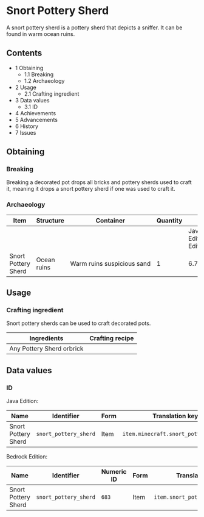 # Snort Pottery Sherd
A snort pottery sherd is a pottery sherd that depicts a sniffer. It can be found in warm ocean ruins.

## Contents
- 1 Obtaining
	- 1.1 Breaking
	- 1.2 Archaeology
- 2 Usage
	- 2.1 Crafting ingredient
- 3 Data values
	- 3.1 ID
- 4 Achievements
- 5 Advancements
- 6 History
- 7 Issues

## Obtaining
### Breaking
Breaking a decorated pot drops all bricks and pottery sherds used to craft it, meaning it drops a snort pottery sherd if one was used to craft it.

### Archaeology
| Item                | Structure   | Container                  | Quantity | Chance                         |
|---------------------|-------------|----------------------------|----------|--------------------------------|
|                     |             |                            |          | Java EditionandBedrock Edition |
| Snort Pottery Sherd | Ocean ruins | Warm ruins suspicious sand | 1        | 6.7%                           |

## Usage
### Crafting ingredient
Snort pottery sherds can be used to craft decorated pots.

| Ingredients               | Crafting recipe |
|---------------------------|-----------------|
| Any Pottery Sherd orbrick |                 |

## Data values
### ID
Java Edition:

| Name                | Identifier            | Form | Translation key                      |
|---------------------|-----------------------|------|--------------------------------------|
| Snort Pottery Sherd | `snort_pottery_sherd` | Item | `item.minecraft.snort_pottery_sherd` |

Bedrock Edition:

| Name                | Identifier            | Numeric ID | Form | Translation key                 |
|---------------------|-----------------------|------------|------|---------------------------------|
| Snort Pottery Sherd | `snort_pottery_sherd` | `683`      | Item | `item.snort_pottery_sherd.name` |


